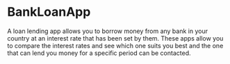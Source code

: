# BankLoanApp
A loan lending app allows you to borrow money from any bank in your country at an interest rate that has been set by them. These apps allow you to compare the interest rates and see which one suits you best and the one that can lend you money for a specific period can be contacted.
